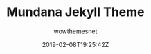 ---
title: "Mundana Jekyll Theme"
github: https://github.com/wowthemesnet/mundana-theme-jekyll
demo: https://wowthemesnet.github.io/mundana-theme-jekyll/
author: wowthemesnet

ssg:
  - Jekyll
cms:
  - No Cms
date: 2019-02-08T19:25:42Z
github_branch: master
description: "Mundana is a free Jekyll theme, Medium styled."
stale: true
---